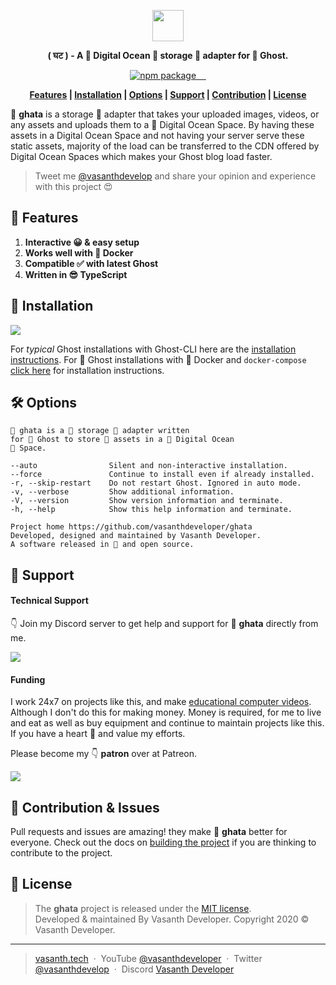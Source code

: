 <p align="center"><a href="#"><img src="https://static.vasanthdeveloper.com/ghata/logo.png" height="50"></a></p>
<p align="center"><strong>( घट ) - A 🌊 Digital Ocean 🍯 storage 🔌 adapter for 👻 Ghost.</strong></p>
<p align="center">
    <a href="https://www.npmjs.com/package/ghata" target="_blank" rel="noopener">
        <img src="https://img.shields.io/npm/v/ghata?color=F18F01&style=flat-square" alt="npm package">
    </a>
    <a href="https://github.com/vasanthdeveloper/ghata/commits/mainline" target="_blank" rel="noopener">
        <img src="https://img.shields.io/github/last-commit/vasanthdeveloper/ghata?label=commits&style=flat-square" alt="">
    </a>
    <a href="https://www.npmjs.com/package/ghata?activeTab=dependencies" target="_blank" rel="noopener">
        <img src="https://img.shields.io/david/vasanthdeveloper/ghata?style=flat-square" alt="">
    </a>
    <a href="https://github.com/vasanthdeveloper/ghata/issues" target="_blank" rel="noopener">
        <img src="https://img.shields.io/github/issues-raw/vasanthdeveloper/ghata?label=issues&style=flat-square" alt="">
    </a>
    <a href="https://www.patreon.com/vasanthdeveloper" target="_blank" rel="noopener">
        <img src="https://img.shields.io/badge/Patreon-support-f96854?style=flat-square" alt="">
    </a>
</p>
<p align="center">
    <strong>
        <a href="#-features">Features</a> |
        <a href="#-installation">Installation</a> |
        <a href="#-options">Options</a> |
        <a href="#-support">Support</a> |
        <a href="#-contribution--issues">Contribution</a> |
        <a href="#-license">License</a>
    </strong>
</p>

🍯 **ghata** is a storage 🔌 adapter that takes your uploaded images, videos, or any assets and uploads them to a 🌊 Digital Ocean Space. By having these assets in a Digital Ocean Space and not having your server serve these static assets, majority of the load can be transferred to the CDN offered by Digital Ocean Spaces which makes your Ghost blog load faster.

> Tweet me [@vasanthdevelop](https://twitter.com/vasanthdevelop) and share your opinion and experience with this project 😍

## 🎉 Features
1. **Interactive 😀 & easy setup**
2. **Works well with 🌊 Docker**
3. **Compatible ✅ with latest Ghost**
4. **Written in 😎 TypeScript**

## 📀 Installation

<a href="https://www.npmjs.com/package/ghata" target="_blank" rel="noopener"><img src="https://nodei.co/npm/ghata.png?downloads=true&downloadRank=true&stars=true"></a>

For _typical_ Ghost installations with Ghost-CLI here are the [installation instructions](docs/install/typical.md). For 👻 Ghost installations with 🐬 Docker and `docker-compose` [click here](docs/install/docker.md) for installation instructions.

## 🛠 Options

```
🍯 ghata is a 🏺 storage 🔌 adapter written
for 👻 Ghost to store 📁 assets in a 🌊 Digital Ocean
🌌 Space.

--auto                Silent and non-interactive installation.
--force               Continue to install even if already installed.
-r, --skip-restart    Do not restart Ghost. Ignored in auto mode.
-v, --verbose         Show additional information.
-V, --version         Show version information and terminate.
-h, --help            Show this help information and terminate.

Project home https://github.com/vasanthdeveloper/ghata
Developed, designed and maintained by Vasanth Developer.
A software released in 💖 and open source.
```

## 🚀 Support
#### Technical Support

👇 Join my Discord server to get help and support for 🍯 **ghata** directly from me.

<a href="https://vasanth.tech/discord" target="_blank" rel="noopener"><img src="https://img.shields.io/discord/600920475341946893?color=7289da&label=discord&logo=discord&logoColor=ffffff&style=for-the-badge"></a>

#### Funding

I work 24x7 on projects like this, and make [educational computer videos](https://youtube.com/vasanthdeveloper/videos). Although I don't do this for making money. Money is required, for me to live and eat as well as buy equipment and continue to maintain projects like this. If you have a heart 💖 and value my efforts.

Please become my 👇 **patron** over at Patreon.

<a href="https://www.patreon.com/vasanthdeveloper" target="_blank" rel="noopener"><img src="https://img.shields.io/badge/Patreon-support-f96854?style=for-the-badge&logo=patreon&logoColor=ffffff"></a>

## 🔬 Contribution & Issues

Pull requests and issues are amazing! they make 🍯 **ghata** better for everyone. Check out the docs on [building the project](#) if you are thinking to contribute to the project.

## 📜 License
> The **ghata** project is released under the [MIT license](LICENSE.md). <br> Developed &amp; maintained By Vasanth Developer. Copyright 2020 © Vasanth Developer.
<hr>

> [vasanth.tech](https://vasanth.tech) &nbsp;&middot;&nbsp;
> YouTube [@vasanthdeveloper](https://youtube.com/vasanthdeveloper/videos) &nbsp;&middot;&nbsp;
> Twitter [@vasanthdevelop](https://twitter.com/vasanthdevelop) &nbsp;&middot;&nbsp;
> Discord [Vasanth Developer](https://vasanth.tech/discord)
